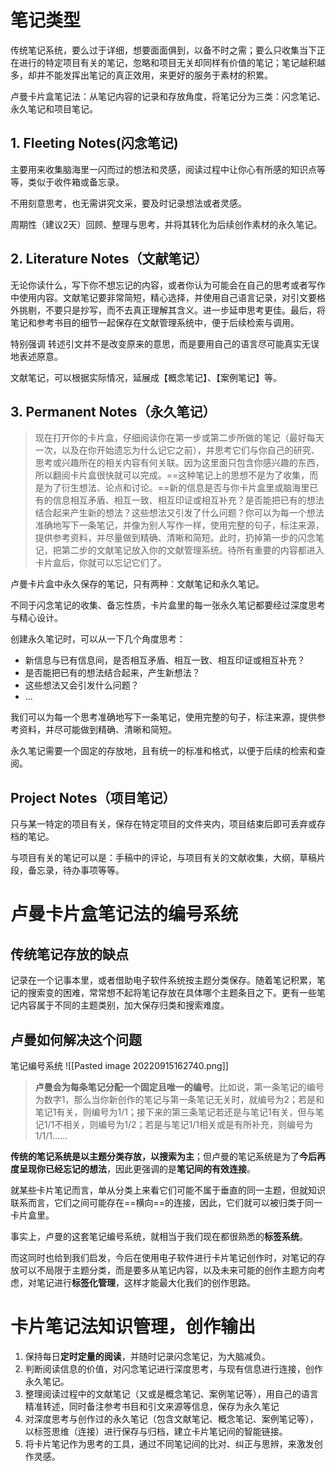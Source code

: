 # 笔记类型

传统笔记系统，要么过于详细，想要面面俱到，以备不时之需；要么只收集当下正在进行的特定项目有关的笔记，忽略和项目无关却同样有价值的笔记；笔记越积越多，却并不能发挥出笔记的真正效用，来更好的服务于素材的积累。

卢曼卡片盒笔记法：从笔记内容的记录和存放角度，将笔记分为三类：闪念笔记、永久笔记和项目笔记。

## 1. Fleeting Notes(闪念笔记)

主要用来收集脑海里一闪而过的想法和灵感，阅读过程中让你心有所感的知识点等等，类似于收件箱或备忘录。

不用刻意思考，也无需讲究文采，要及时记录想法或者灵感。

周期性（建议2天）回顾、整理与思考，并将其转化为后续创作素材的永久笔记。

## 2. Literature Notes（文献笔记）

无论你读什么，写下你不想忘记的内容，或者你认为可能会在自己的思考或者写作中使用内容。文献笔记要非常简短，精心选择，并使用自己语言记录，对引文要格外挑剔，不要只是抄写，而不去真正理解其含义。进一步延申思考更佳。最后，将笔记和参考书目的细节一起保存在文献管理系统中，便于后续检索与调用。

特别强调 转述引文并不是改变原来的意思，而是要用自己的语言尽可能真实无误地表述原意。

文献笔记，可以根据实际情况，延展成【概念笔记】、【案例笔记】等。

## 3. Permanent Notes（永久笔记）
>现在打开你的卡片盒，仔细阅读你在第一步或第二步所做的笔记（最好每天一次，以及在你开始遗忘为什么记它之前），并思考它们与你自己的研究、思考或兴趣所在的相关内容有何关联。因为这里面只包含你感兴趣的东西，所以翻阅卡片盒很快就可以完成。==这种笔记上的思想不是为了收集，而是为了衍生想法、论点和讨论。==新的信息是否与你卡片盒里或脑海里已有的信息相互矛盾、相互一致、相互印证或相互补充？是否能把已有的想法结合起来产生新的想法？这些想法又引发了什么问题？你可以为每一个想法准确地写下一条笔记，并像为别人写作一样，使用完整的句子，标注来源，提供参考资料，并尽量做到精确、清晰和简短。此时，扔掉第一步的闪念笔记，把第二步的文献笔记放入你的文献管理系统。待所有重要的内容都进入卡片盒后，你就可以忘记它们了。


卢曼卡片盒中永久保存的笔记，只有两种：文献笔记和永久笔记。

不同于闪念笔记的收集、备忘性质，卡片盒里的每一张永久笔记都要经过深度思考与精心设计。

创建永久笔记时，可以从一下几个角度思考：
- 新信息与已有信息间，是否相互矛盾、相互一致、相互印证或相互补充？
- 是否能把已有的想法结合起来，产生新想法？
- 这些想法又会引发什么问题？
- ...

我们可以为每一个思考准确地写下一条笔记，使用完整的句子，标注来源，提供参考资料，并尽可能做到精确、清晰和简短。

永久笔记需要一个固定的存放地，且有统一的标准和格式，以便于后续的检索和查阅。

## Project Notes（项目笔记）

只与某一特定的项目有关，保存在特定项目的文件夹内，项目结束后即可丢弃或存档的笔记。

与项目有关的笔记可以是：手稿中的评论，与项目有关的文献收集，大纲，草稿片段，备忘录，待办事项等等。

# 卢曼卡片盒笔记法的编号系统

## 传统笔记存放的缺点

记录在一个记事本里，或者借助电子软件系统按主题分类保存。随着笔记积累，笔记的搜索变的困难，常常想不起将笔记存放在具体哪个主题条目之下。更有一些笔记内容属于不同的主题类别，加大保存归类和搜索难度。

## 卢曼如何解决这个问题

笔记编号系统
![[Pasted image 20220915162740.png]]

>**卢曼会为每条笔记分配一个固定且唯一的编号**。比如说，第一条笔记的编号为数字1，那么当你新创作的笔记与第一条笔记无关时，就编号为2；若是和笔记1有关，则编号为1/1；接下来的第三条笔记若还是与笔记1有关，但与笔记1/1不相关，则编号为1/2；若是与笔记1/1相关或是有所补充，则编号为1/1/1……

**传统的笔记系统是以主题分类存放，以搜索为主**；但卢曼的笔记系统是为了**今后再度呈现你已经忘记的想法**，因此更强调的是**笔记间的有效连接**。

就某些卡片笔记而言，单从分类上来看它们可能不属于垂直的同一主题，但就知识联系而言，它们之间可能存在==横向==的连接，因此，它们就可以被归类于同一卡片盒里。

事实上，卢曼的这套笔记编号系统，就相当于我们现在都很熟悉的**标签系统**。

而这同时也给到我们启发，今后在使用电子软件进行卡片笔记创作时，对笔记的存放可以不局限于主题分类，而是要多从笔记内容，以及未来可能的创作主题方向考虑，对笔记进行**标签化管理**，这样才能最大化我们的创作思路。

# 卡片笔记法知识管理，创作输出
1. 保持每日**定时定量的阅读**，并随时记录闪念笔记，为大脑减负。
2. 判断阅读信息的价值，对闪念笔记进行深度思考，与现有信息进行连接，创作永久笔记。
3. 整理阅读过程中的文献笔记（又或是概念笔记、案例笔记等），用自己的语言精准转述，同时备注参考书目和引文来源等信息，保存为永久笔记
4. 对深度思考与创作过的永久笔记（包含文献笔记、概念笔记、案例笔记等），以标签思维（连接）进行保存与归档，建立卡片笔记间的智能链接。
5. 将卡片笔记作为思考的工具，通过不同笔记间的比对、纠正与思辨，来激发创作灵感。
